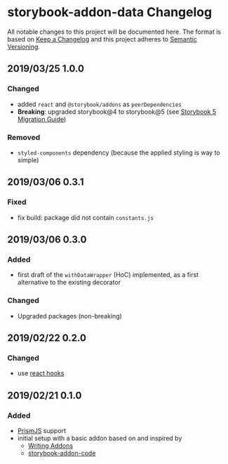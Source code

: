 # storybook-addon-data Changelog

All notable changes to this project will be documented here. The format is based
on [Keep a Changelog](http://keepachangelog.com/en/1.0.0/) and this project
adheres to [Semantic Versioning](http://semver.org/spec/v2.0.0.html).

## 2019/03/25 1.0.0

### Changed

- added `react` and `@storybook/addons` as `peerDependencies`
- **Breaking**: upgraded storybook@4 to storybook@5 (see [Storybook 5 Migration Guide](https://medium.com/storybookjs/storybook-5-migration-guide-d804b38c739d))

### Removed

- `styled-components` dependency (because the applied styling is way to simple)

## 2019/03/06 0.3.1

### Fixed

- fix build: package did not contain `constants.js`

## 2019/03/06 0.3.0

### Added

- first draft of the `withDataWrapper` (HoC) implemented, as a first alternative
  to the existing decorator

### Changed

- Upgraded packages (non-breaking)

## 2019/02/22 0.2.0

### Changed

- use [react hooks](https://reactjs.org/docs/hooks-overview.html)

## 2019/02/21 0.1.0

### Added

- [PrismJS](https://prismjs.com/) support
- initial setup with a basic addon based on and inspired by
  - [Writing Addons](https://storybook.js.org/addons/writing-addons/)
  - [storybook-addon-code](https://github.com/SOFTVISION-University/storybook-addon-code)